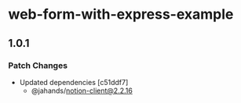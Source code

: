 # web-form-with-express-example

## 1.0.1

### Patch Changes

- Updated dependencies [c51ddf7]
  - @jahands/notion-client@2.2.16
